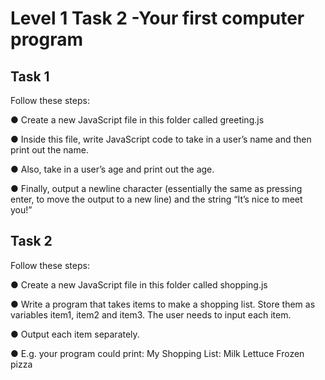 # Level 1 Task 2 -Your first computer program

## Task 1

Follow these steps:

● Create a new JavaScript file in this folder called greeting.js

● Inside this file, write JavaScript code to take in a user’s name and then
print out the name.

● Also, take in a user’s age and print out the age.

● Finally, output a newline character (essentially the same as pressing enter,
to move the output to a new line) and the string “It’s nice to meet you!”

## Task 2

Follow these steps:

● Create a new JavaScript file in this folder called shopping.js

● Write a program that takes items to make a shopping list. Store them as
variables item1, item2 and item3. The user needs to input each item.

● Output each item separately.

● E.g. your program could print:
My Shopping List:
Milk
Lettuce
Frozen pizza
